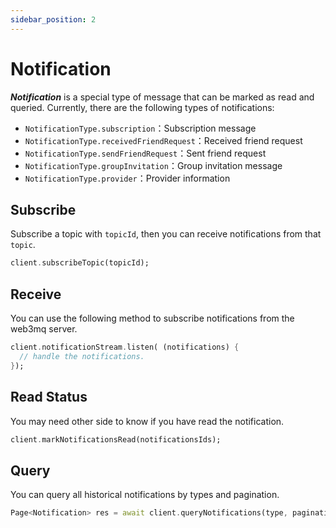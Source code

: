 ```yaml
---
sidebar_position: 2
---
```


# Notification

***Notification*** is a special type of message that can be marked as read and queried. Currently, there are the following types of notifications:

- `NotificationType.subscription`：Subscription message
- `NotificationType.receivedFriendRequest`：Received friend request
- `NotificationType.sendFriendRequest`：Sent friend request
- `NotificationType.groupInvitation`：Group invitation message
- `NotificationType.provider`：Provider information

## Subscribe

Subscribe a topic with `topicId`, then you can receive notifications from that `topic`.

```dart
client.subscribeTopic(topicId);
```

## Receive

You can use the following method to subscribe notifications from the web3mq server.

```dart
client.notificationStream.listen( (notifications) {
  // handle the notifications.
});
```

## Read Status

You may need other side to know if you have read the notification.

```dart
client.markNotificationsRead(notificationsIds);
```

## Query

You can query all historical notifications by types and pagination.

```dart
Page<Notification> res = await client.queryNotifications(type, pagination);
```
